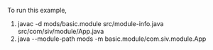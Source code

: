 To run this example,

 1. javac -d mods/basic.module src/module-info.java src/com/siv/module/App.java
 2. java --module-path mods -m basic.module/com.siv.module.App
